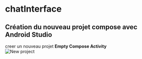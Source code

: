 # chatInterface
## Création du nouveau projet compose avec Android Studio  
creer un nouveau projet **Empty Compose Activity**  
![New project](https://github.com/mouniraz/chatInterface/blob/main/Capture.png)  



